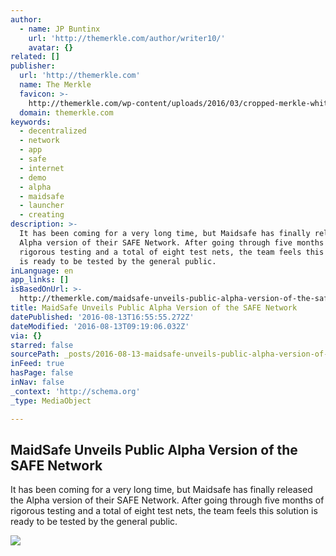 ```yaml
---
author:
  - name: JP Buntinx
    url: 'http://themerkle.com/author/writer10/'
    avatar: {}
related: []
publisher:
  url: 'http://themerkle.com'
  name: The Merkle
  favicon: >-
    http://themerkle.com/wp-content/uploads/2016/03/cropped-merkle-white-1-192x192.png
  domain: themerkle.com
keywords:
  - decentralized
  - network
  - app
  - safe
  - internet
  - demo
  - alpha
  - maidsafe
  - launcher
  - creating
description: >-
  It has been coming for a very long time, but Maidsafe has finally released the
  Alpha version of their SAFE Network. After going through five months of
  rigorous testing and a total of eight test nets, the team feels this solution
  is ready to be tested by the general public.
inLanguage: en
app_links: []
isBasedOnUrl: >-
  http://themerkle.com/maidsafe-unveils-public-alpha-version-of-the-safe-network/
title: MaidSafe Unveils Public Alpha Version of the SAFE Network
datePublished: '2016-08-13T16:55:55.272Z'
dateModified: '2016-08-13T09:19:06.032Z'
via: {}
starred: false
sourcePath: _posts/2016-08-13-maidsafe-unveils-public-alpha-version-of-the-safe-network.md
inFeed: true
hasPage: false
inNav: false
_context: 'http://schema.org'
_type: MediaObject

---
```

<article style=""><h1>MaidSafe Unveils Public Alpha Version of the SAFE Network</h1><p>It has been coming for a very long time, but Maidsafe has finally released the Alpha version of their SAFE Network. After going through five months of rigorous testing and a total of eight test nets, the team feels this solution is ready to be tested by the general public.</p><img src="http://themerkle.com/wp-content/uploads/2015/12/maidsafe-logo.jpg" /></article>